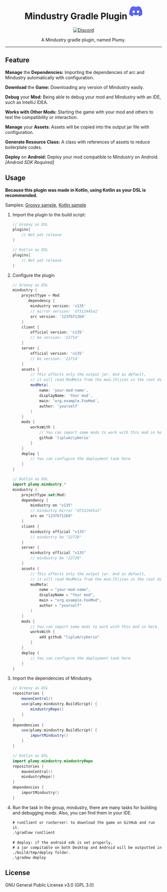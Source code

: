 <div align="center">

# Mindustry Gradle Plugin [![Plumy](GFX/Discord.png)](https://discord.gg/3Hrep3WtUz)

[![Discord](https://img.shields.io/discord/937228972041842718?color=%23529b69&label=Discord&logo=Discord&style=for-the-badge)](https://discord.gg/3Hrep3WtUz)

A Mindustry gradle plugin, named Plumy.
___
</div>

## Feature
**Manage** the **Dependencies:** Importing the dependencies of arc and Mindustry automatically with configuration.

**Download** the **Game:** Downloading any version of Mindustry easily.

**Debug** your **Mod:** Being able to debug your mod and Mindustry with an IDE, such as IntelliJ IDEA.

**Works with Other Mods:** Starting the game with your mod and others to test the compatibility or interaction.

**Manage** your **Assets**: Assets will be copied into the output jar file with configuration. 

**Generate Resource Class:** A class with references of assets to reduce boilerplate codes. 

**Deploy** on **Android:** Deploy your mod compatible to Mindustry on Android. *[Android SDK Required]*

## Usage
**Because this plugin was made in Kotlin, using Kotlin as your DSL is recommended.**

Samples: [Groovy sample](https://github.com/PlumyGame/mgpp/tree/master/TestProjectGroovy), [Kotlin sample](https://github.com/PlumyGame/mgpp/tree/master/TestProjectKt)

1. Import the plugin to the build script:

    ```groovy
    // Groovy as DSL
    plugins{
        // Not yet release
    }
    ```
    ```kotlin
    // Kotlin as DSL
    plugins{
        // Not yet release
    }
    ```
2. Configure the plugin

    ```groovy
   // Groovy as DSL
    mindustry {
        projectType = Mod
           dependency {
            mindustry version: 'v135'
            // mirror version: 'd7312445a1'
            arc version: '123fbf12b9'
        }
        client {
            official version: 'v135' 
            // be version: '22714'
        }
        server {
            official version: 'v135'
            // be version: '22714'
        }
        assets {
            // This affects only the output jar. And as default,
            // it will read ModMeta from the mod.[h]json in the root directory.
            modMeta(
                name: 'your-mod-name',
                displayName: 'Your mod',
                main: 'org.example.FooMod',
                author: 'yourself'
            )
        }
        mods {
            worksWith {
                // You can import some mods to work with this mod in here.
                github 'liplum/cyberio'
            }
        }
        deploy {
            // You can configure the deployment task here
        }
    }
    ```
    ```kotlin
    // Kotlin as DSL
    import plumy.mindustry.*
    mindustry {
        projectType.set(Mod)
        dependency {
            mindustry on "v135"
            // mindustry mirror "d7312445a1"
            arc on "123fbf12b9"
        }
        client {
            mindustry official "v135"
            // mindustry be "22728"
        }
        server {
            mindustry official "v135"
            // mindustry be "22728"
        }
        assets {
            // This affects only the output jar. And as default,
            // it will read ModMeta from the mod.[h]json in the root directory.
            modMeta(
                name = "your-mod-name",
                displayName = "Your mod",
                main = "org.example.FooMod",
                author = "yourself"
            )
        }
        mods {
            // You can import some mods to work with this mod in here.
            worksWith {
                add github "liplum/cyberio"
            }
        }
        deploy {
            // You can configure the deployment task here
        }
    }
    ```
3. Import the dependencies of Mindustry.
    ```groovy
    // Groovy as DSL
    repositories {
        mavenCentral()
        use(plumy.mindustry.BuildScript) {
            mindustryRepo()
        }
    }
    dependencies {
        use(plumy.mindustry.BuildScript) {
            importMindustry()
        }
    }
    ```
    ```kotlin
    // Kotlin as DSL
    import plumy.mindustry.mindustryRepo
    repositories {
        mavenCentral()
        mindustryRepo()
    }
    dependencies {
        importMindustry()
    }
    ```
4. Run the task
    In the group, mindustry, there are many tasks for building and debugging mods.
    Also, you can find them in your IDE.
    ``` shell
   # runClient or runServer: to download the game on GitHub and run it.
   .\gradlew runClient
   
   # deploy: if the android sdk is set properly,
   # a jar compitable on both Desktop and Android will be outputted in ./build/tmp/deploy folder. 
   .\gradew deploy
    ```
   
## License
GNU General Public License v3.0 (GPL 3.0)